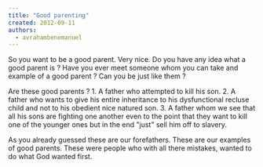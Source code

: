 ```yaml
---
title: "Good parenting"
created: 2012-09-11
authors: 
  - avrahambenemanuel
---
```


So you want to be a good parent. Very nice. Do you have any idea what a good parent is ? Have you ever meet someone whom you can take and example of a good parent ? Can you be just like them ?

Are these good parents ? 1. A father who attempted to kill his son. 2. A father who wants to give his entire inheritance to his dysfunctional recluse child and not to his obedient nice natured son. 3. A father whom we see that all his sons are fighting one another even to the point that they want to kill one of the younger ones but in the end "just" sell him off to slavery.

As you already guessed these are our forefathers. These are our examples of good parents. These were people who with all there mistakes, wanted to do what God wanted first.

